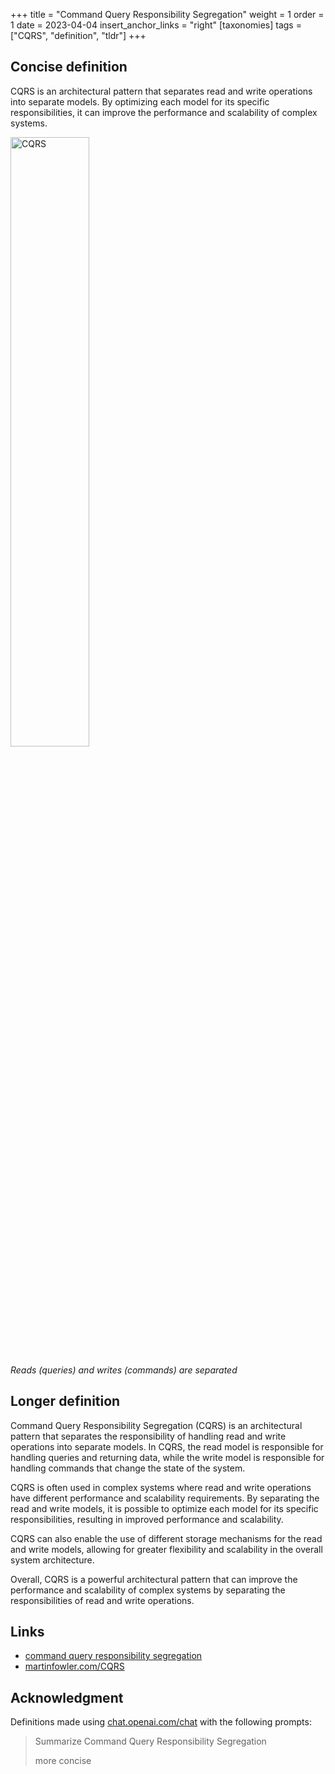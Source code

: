 +++
title = "Command Query Responsibility Segregation"
weight = 1
order = 1
date = 2023-04-04
insert_anchor_links = "right"
[taxonomies]
tags = ["CQRS", "definition", "tldr"]
+++

## Concise definition

CQRS is an architectural pattern that separates read and write operations into separate models. By optimizing each model for its specific responsibilities, it can improve the performance and scalability of complex systems.

<img src="https://cluzeau.pro/cqrs.svg" alt= "CQRS" width="50%" height="50%"/>

*Reads (queries) and writes (commands) are separated*

## Longer definition

Command Query Responsibility Segregation (CQRS) is an architectural pattern that separates the responsibility of handling read and write operations into separate models. In CQRS, the read model is responsible for handling queries and returning data, while the write model is responsible for handling commands that change the state of the system.

CQRS is often used in complex systems where read and write operations have different performance and scalability requirements. By separating the read and write models, it is possible to optimize each model for its specific responsibilities, resulting in improved performance and scalability.

CQRS can also enable the use of different storage mechanisms for the read and write models, allowing for greater flexibility and scalability in the overall system architecture.

Overall, CQRS is a powerful architectural pattern that can improve the performance and scalability of complex systems by separating the responsibilities of read and write operations.

## Links

- [command query responsibility segregation](https://en.wikipedia.org/wiki/Command%E2%80%93query_separation#Command_Query_Responsibility_Segregation)
- [martinfowler.com/CQRS](https://martinfowler.com/bliki/CQRS.html)

## Acknowledgment

Definitions made using [chat.openai.com/chat](https://chat.openai.com/chat) with the following prompts:

> Summarize Command Query Responsibility Segregation
>
> more concise
